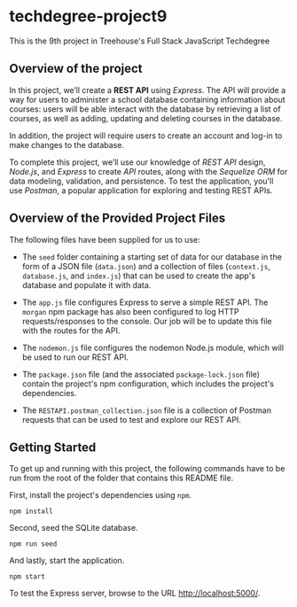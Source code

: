 # techdegree-project9
 This is the 9th project in Treehouse's Full Stack JavaScript Techdegree

## Overview of the project

 In this project, we’ll create a **REST API** using *Express*. The API will provide a way for users to administer a school database containing information about courses: users will be able interact with the database by retrieving a list of courses, as well as adding, updating and deleting courses in the database.

In addition, the project will require users to create an account and log-in to make changes to the database.

To complete this project, we’ll use our knowledge of *REST API* design, *Node.js*, and *Express* to create *API* routes, along with the *Sequelize ORM* for data modeling, validation, and persistence. To test the application, you'll use *Postman*, a popular application for exploring and testing REST APIs.

## Overview of the Provided Project Files

The following files have been supplied for us to use: 

* The `seed` folder containing a starting set of data for our database in the form of a JSON file (`data.json`) and a collection of files (`context.js`, `database.js`, and `index.js`) that can be used to create the app's database and populate it with data.

* The `app.js` file configures Express to serve a simple REST API. The `morgan` npm package has also been configured to log HTTP requests/responses to the console. Our job will be to update this file with the routes for the API.

* The `nodemon.js` file configures the nodemon Node.js module, which will be used to run our REST API.

* The `package.json` file (and the associated `package-lock.json` file) contain the project's npm configuration, which includes the project's dependencies.

* The `RESTAPI.postman_collection.json` file is a collection of Postman requests that can be used to test and explore our REST API.

## Getting Started

To get up and running with this project, the following commands have to be run from the root of the folder that contains this README file.

First, install the project's dependencies using `npm`.

```
npm install

```

Second, seed the SQLite database.

```
npm run seed
```

And lastly, start the application.

```
npm start
```

To test the Express server, browse to the URL [http://localhost:5000/](http://localhost:5000/).

